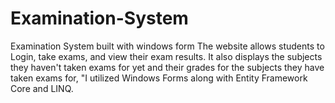 # Examination-System
Examination System built with windows form
The website allows students to Login, take exams, and
view their exam results. It also displays the subjects they haven't taken exams for yet and
their grades for the subjects they have taken exams for, "I utilized Windows Forms along
with Entity Framework Core and LINQ.
